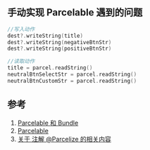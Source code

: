 







## 手动实现 Parcelable 遇到的问题

```kotlin
//写入动作
dest?.writeString(title)
dest?.writeString(negativeBtnStr)
dest?.writeString(positiveBtnStr)

//读取动作
title = parcel.readString()
neutralBtnSelectStr = parcel.readString()
neutralBtnCustomStr = parcel.readString()
```


## 参考
1. [Parcelable 和 Bundle](https://developer.android.com/guide/components/activities/parcelables-and-bundles)
2. [Parcelable](https://developer.android.com/reference/android/os/Parcelable)
3. [关于 注解 @Parcelize 的相关内容](https://medium.com/@BladeCoder/a-study-of-the-parcelize-feature-from-kotlin-android-extensions-59a5adcd5909)
